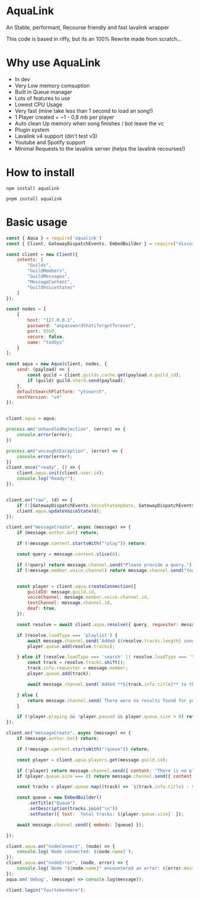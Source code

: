 # AquaLink
An Stable, performant, Recourse friendly and fast lavalink wrapper

This code is based in riffy, but its an 100% Rewrite made from scratch...

# Why use AquaLink
- In dev
- Very Low memory comsuption
- Built in Queue manager
- Lots of features to use
- Lowest CPU Usage
- Very fast (mine take less than 1 second to load an song!)
- 1 Player created = ~1 - 0,8 mb per player
- Auto clean Up memory when song finishes / bot leave the vc
- Plugin system
- Lavalink v4 support (din't test v3)
- Youtube and Spotify support
- Minimal Requests to the lavalink server (helps the lavalink recourses!)

# How to install

`npm install aqualink`

`pnpm install aqualink`

# Basic usage

```javascript
const { Aqua } = require('aqualink')
const { Client, GatewayDispatchEvents, EmbedBuilder } = require("discord.js");

const client = new Client({
    intents: [
        "Guilds",
        "GuildMembers",
        "GuildMessages",
        "MessageContent",
        "GuildVoiceStates"
    ]
});

const nodes = [
    {
        host: "127.0.0.1",
        password: "anpasswordthatiforgotforever",
        port: 9350,
        secure: false,
        name: "toddys"
    }
];

const aqua = new Aqua(client, nodes, {
    send: (payload) => {
        const guild = client.guilds.cache.get(payload.d.guild_id);
        if (guild) guild.shard.send(payload);
    },
    defaultSearchPlatform: "ytsearch",
    restVersion: "v4"
});


client.aqua = aqua;

process.on("unhandledRejection", (error) => {
    console.error(error);
})

process.on("uncaughtException", (error) => {
    console.error(error);
})
client.once("ready", () => {
    client.aqua.init(client.user.id);
    console.log("Ready!");
});


client.on("raw", (d) => {
    if (![GatewayDispatchEvents.VoiceStateUpdate, GatewayDispatchEvents.VoiceServerUpdate,].includes(d.t)) return;
    client.aqua.updateVoiceState(d);
});

client.on("messageCreate", async (message) => {
    if (message.author.bot) return;

    if (!message.content.startsWith("!play")) return;

    const query = message.content.slice(6);

    if (!query) return message.channel.send("Please provide a query.");
    if (!message.member.voice.channel) return message.channel.send("You need to be in a voice channel to use this command.");


    const player = client.aqua.createConnection({
        guildId: message.guild.id,
        voiceChannel: message.member.voice.channel.id,
        textChannel: message.channel.id,
        deaf: true,
    });

    const resolve = await client.aqua.resolve({ query, requester: message.member });

    if (resolve.loadType === 'playlist') {
        await message.channel.send(`Added ${resolve.tracks.length} songs from ${resolve.playlistInfo.name} playlist.`);
        player.queue.add(resolve.tracks);

    } else if (resolve.loadType === 'search' || resolve.loadType === 'track') {
        const track = resolve.tracks.shift();
        track.info.requester = message.member;
        player.queue.add(track);

        await message.channel.send(`Added **${track.info.title}** to the queue.`);

    } else {
        return message.channel.send(`There were no results found for your query.`);
    }

    if (!player.playing && !player.paused && player.queue.size > 0) return player.play();
});

client.on("messageCreate", async (message) => {
    if (message.author.bot) return;

    if (!message.content.startsWith("!queue")) return;

    const player = client.aqua.players.get(message.guild.id);

    if (!player) return message.channel.send({ content: "There is no player in this guild." });
    if (player.queue.size === 0) return message.channel.send({ content: "There are no songs in the queue." });

    const tracks = player.queue.map((track) => `${track.info.title} - ${track.info.author}`);

    const queue = new EmbedBuilder()
        .setTitle("Queue")
        .setDescription(tracks.join("\n"))
        .setFooter({ text: `Total tracks: ${player.queue.size}` });

    await message.channel.send({ embeds: [queue] });

});

client.aqua.on("nodeConnect", (node) => {
    console.log(`Node connected: ${node.name}`);
});
client.aqua.on("nodeError", (node, error) => {
    console.log(`Node "${node.name}" encountered an error: ${error.message}.`);
});
aqua.on('debug', (message) => console.log(message));

client.login("Yourtokenhere");
```
